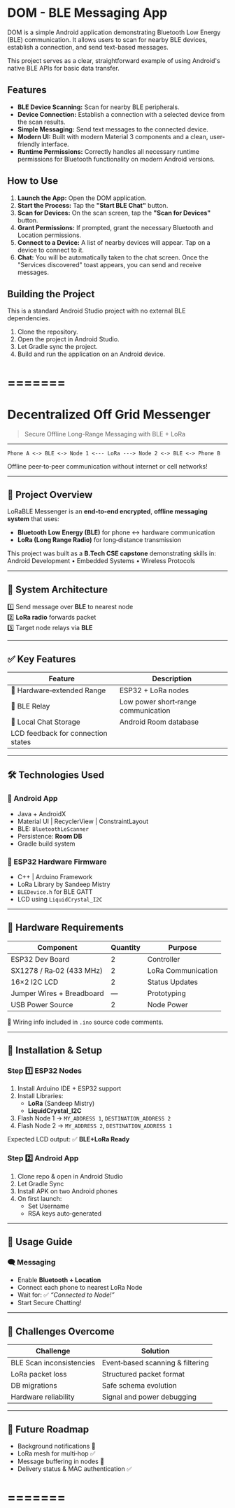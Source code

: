 # DOM - BLE Messaging App

DOM is a simple Android application demonstrating Bluetooth Low Energy (BLE) communication. It allows users to scan for nearby BLE devices, establish a connection, and send text-based messages.

This project serves as a clear, straightforward example of using Android's native BLE APIs for basic data transfer.

## Features

- **BLE Device Scanning:** Scan for nearby BLE peripherals.
- **Device Connection:** Establish a connection with a selected device from the scan results.
- **Simple Messaging:** Send text messages to the connected device.
- **Modern UI:** Built with modern Material 3 components and a clean, user-friendly interface.
- **Runtime Permissions:** Correctly handles all necessary runtime permissions for Bluetooth functionality on modern Android versions.

## How to Use

1.  **Launch the App:** Open the DOM application.
2.  **Start the Process:** Tap the **"Start BLE Chat"** button.
3.  **Scan for Devices:** On the scan screen, tap the **"Scan for Devices"** button.
4.  **Grant Permissions:** If prompted, grant the necessary Bluetooth and Location permissions.
5.  **Connect to a Device:** A list of nearby devices will appear. Tap on a device to connect to it.
6.  **Chat:** You will be automatically taken to the chat screen. Once the "Services discovered" toast appears, you can send and receive messages.

## Building the Project

This is a standard Android Studio project with no external BLE dependencies.

1.  Clone the repository.
2.  Open the project in Android Studio.
3.  Let Gradle sync the project.
4.  Build and run the application on an Android device.

=======
=======

# Decentralized Off Grid Messenger

> Secure Offline Long-Range Messaging with BLE + LoRa 

---

```
Phone A <-> BLE <-> Node 1 <--- LoRa ---> Node 2 <-> BLE <-> Phone B
```
Offline peer‑to‑peer communication without internet or cell networks!

---

## 📌 Project Overview
LoRaBLE Messenger is an **end-to-end encrypted**, **offline messaging system** that uses:

- **Bluetooth Low Energy (BLE)** for phone ↔ hardware communication  
- **LoRa (Long Range Radio)** for long‑distance transmission  

This project was built as a **B.Tech CSE capstone** demonstrating skills in:  
Android Development • Embedded Systems • Wireless Protocols 

---

## 🧠 System Architecture


1️⃣ Send message over **BLE** to nearest node   
2️⃣ **LoRa radio** forwards packet   
3️⃣ Target node relays via **BLE** 

---

## ✅ Key Features
| Feature | Description |
|--------|-------------|
| 📡 Hardware‑extended Range | ESP32 + LoRa nodes |
| 🔄 BLE Relay | Low power short‑range communication |
| 📱 Local Chat Storage | Android Room database |
| LCD feedback for connection states |

---

## 🛠️ Technologies Used

### 📱 Android App
- Java + AndroidX
- Material UI | RecyclerView | ConstraintLayout
- BLE: `BluetoothLeScanner`
- Persistence: **Room DB**
- Gradle build system

### 📡 ESP32 Hardware Firmware
- C++ | Arduino Framework
- LoRa Library by Sandeep Mistry
- `BLEDevice.h` for BLE GATT
- LCD using `LiquidCrystal_I2C`

---

## 🔌 Hardware Requirements

| Component | Quantity | Purpose |
|----------|----------|---------|
| ESP32 Dev Board | 2 | Controller |
| SX1278 / Ra‑02 (433 MHz) | 2 | LoRa Communication |
| 16×2 I2C LCD | 2 | Status Updates |
| Jumper Wires + Breadboard | — | Prototyping |
| USB Power Source | 2 | Node Power |

📝 Wiring info included in `.ino` source code comments.

---

## 🚀 Installation & Setup

### Step 1️⃣ ESP32 Nodes
1. Install Arduino IDE + ESP32 support
2. Install Libraries:
   - **LoRa** (Sandeep Mistry)
   - **LiquidCrystal_I2C**
3. Flash Node 1 → `MY_ADDRESS 1`, `DESTINATION_ADDRESS 2`
4. Flash Node 2 → `MY_ADDRESS 2`, `DESTINATION_ADDRESS 1`

Expected LCD output: ✅ **BLE+LoRa Ready**

### Step 2️⃣ Android App
1. Clone repo & open in Android Studio
2. Let Gradle Sync
3. Install APK on two Android phones
4. On first launch:
   - Set Username
   - RSA keys auto‑generated

---

## 💬 Usage Guide

### 🗨️ Messaging
- Enable **Bluetooth + Location**
- Connect each phone to nearest LoRa Node  
- Wait for: ✅ *“Connected to Node!”*  
- Start Secure Chatting!

---

## 🧪 Challenges Overcome
| Challenge | Solution |
|----------|----------|
| BLE Scan inconsistencies | Event‑based scanning & filtering |
| LoRa packet loss | Structured packet format |
| DB migrations | Safe schema evolution |
| Hardware reliability | Signal and power debugging |

---

## 🔮 Future Roadmap
- Background notifications 🔔
- LoRa mesh for multi‑hop ✅
- Message buffering in nodes 🧳
- Delivery status & MAC authentication ✅

=======
=======

